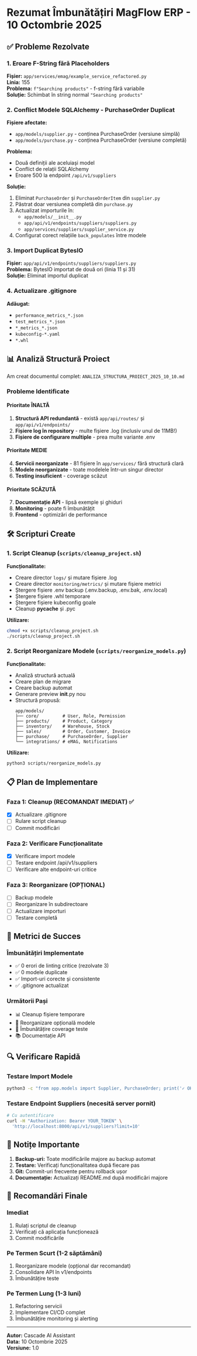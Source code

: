 # Rezumat Îmbunătățiri MagFlow ERP - 10 Octombrie 2025

## ✅ Probleme Rezolvate

### 1. Eroare F-String fără Placeholders
**Fișier:** `app/services/emag/example_service_refactored.py`  
**Linia:** 155  
**Problema:** `f"Searching products"` - f-string fără variabile  
**Soluție:** Schimbat în string normal `"Searching products"`

### 2. Conflict Modele SQLAlchemy - PurchaseOrder Duplicat
**Fișiere afectate:**
- `app/models/supplier.py` - conținea PurchaseOrder (versiune simplă)
- `app/models/purchase.py` - conținea PurchaseOrder (versiune completă)

**Problema:** 
- Două definiții ale aceluiași model
- Conflict de relații SQLAlchemy
- Eroare 500 la endpoint `/api/v1/suppliers`

**Soluție:**
1. Eliminat `PurchaseOrder` și `PurchaseOrderItem` din `supplier.py`
2. Păstrat doar versiunea completă din `purchase.py`
3. Actualizat importurile în:
   - `app/models/__init__.py`
   - `app/api/v1/endpoints/suppliers/suppliers.py`
   - `app/services/suppliers/supplier_service.py`
4. Configurat corect relațiile `back_populates` între modele

### 3. Import Duplicat BytesIO
**Fișier:** `app/api/v1/endpoints/suppliers/suppliers.py`  
**Problema:** BytesIO importat de două ori (linia 11 și 31)  
**Soluție:** Eliminat importul duplicat

### 4. Actualizare .gitignore
**Adăugat:**
- `performance_metrics_*.json`
- `test_metrics_*.json`
- `*_metrics_*.json`
- `kubeconfig-*.yaml`
- `*.whl`

## 📊 Analiză Structură Proiect

Am creat documentul complet: `ANALIZA_STRUCTURA_PROIECT_2025_10_10.md`

### Probleme Identificate

#### Prioritate ÎNALTĂ
1. **Structură API redundantă** - există `app/api/routes/` și `app/api/v1/endpoints/`
2. **Fișiere log în repository** - multe fișiere .log (inclusiv unul de 11MB!)
3. **Fișiere de configurare multiple** - prea multe variante .env

#### Prioritate MEDIE
4. **Servicii neorganizate** - 81 fișiere în `app/services/` fără structură clară
5. **Modele neorganizate** - toate modelele într-un singur director
6. **Testing insuficient** - coverage scăzut

#### Prioritate SCĂZUTĂ
7. **Documentație API** - lipsă exemple și ghiduri
8. **Monitoring** - poate fi îmbunătățit
9. **Frontend** - optimizări de performance

## 🛠️ Scripturi Create

### 1. Script Cleanup (`scripts/cleanup_project.sh`)
**Funcționalitate:**
- Creare director `logs/` și mutare fișiere .log
- Creare director `monitoring/metrics/` și mutare fișiere metrici
- Ștergere fișiere .env backup (.env.backup, .env.bak, .env.local)
- Ștergere fișiere .whl temporare
- Ștergere fișiere kubeconfig goale
- Cleanup __pycache__ și .pyc

**Utilizare:**
```bash
chmod +x scripts/cleanup_project.sh
./scripts/cleanup_project.sh
```

### 2. Script Reorganizare Modele (`scripts/reorganize_models.py`)
**Funcționalitate:**
- Analiză structură actuală
- Creare plan de migrare
- Creare backup automat
- Generare preview __init__.py nou
- Structură propusă:
  ```
  app/models/
  ├── core/         # User, Role, Permission
  ├── products/     # Product, Category
  ├── inventory/    # Warehouse, Stock
  ├── sales/        # Order, Customer, Invoice
  ├── purchase/     # PurchaseOrder, Supplier
  └── integrations/ # eMAG, Notifications
  ```

**Utilizare:**
```bash
python3 scripts/reorganize_models.py
```

## 📋 Plan de Implementare

### Faza 1: Cleanup (RECOMANDAT IMEDIAT) ✅
- [x] Actualizare .gitignore
- [ ] Rulare script cleanup
- [ ] Commit modificări

### Faza 2: Verificare Funcționalitate
- [x] Verificare import modele
- [ ] Testare endpoint /api/v1/suppliers
- [ ] Verificare alte endpoint-uri critice

### Faza 3: Reorganizare (OPȚIONAL)
- [ ] Backup modele
- [ ] Reorganizare în subdirectoare
- [ ] Actualizare importuri
- [ ] Testare completă

## 🎯 Metrici de Succes

### Îmbunătățiri Implementate
- ✅ 0 erori de linting critice (rezolvate 3)
- ✅ 0 modele duplicate
- ✅ Import-uri corecte și consistente
- ✅ .gitignore actualizat

### Următorii Pași
- 📊 Cleanup fișiere temporare
- 📁 Reorganizare opțională modele
- 🧪 Îmbunătățire coverage teste
- 📚 Documentație API

## 🔍 Verificare Rapidă

### Testare Import Modele
```bash
python3 -c "from app.models import Supplier, PurchaseOrder; print('✓ OK')"
```

### Testare Endpoint Suppliers (necesită server pornit)
```bash
# Cu autentificare
curl -H "Authorization: Bearer YOUR_TOKEN" \
  'http://localhost:8000/api/v1/suppliers?limit=10'
```

## 📝 Notițe Importante

1. **Backup-uri:** Toate modificările majore au backup automat
2. **Testare:** Verificați funcționalitatea după fiecare pas
3. **Git:** Commit-uri frecvente pentru rollback ușor
4. **Documentație:** Actualizați README.md după modificări majore

## 🚀 Recomandări Finale

### Imediat
1. Rulați scriptul de cleanup
2. Verificați că aplicația funcționează
3. Commit modificările

### Pe Termen Scurt (1-2 săptămâni)
1. Reorganizare modele (opțional dar recomandat)
2. Consolidare API în v1/endpoints
3. Îmbunătățire teste

### Pe Termen Lung (1-3 luni)
1. Refactoring servicii
2. Implementare CI/CD complet
3. Îmbunătățire monitoring și alerting

---

**Autor:** Cascade AI Assistant  
**Data:** 10 Octombrie 2025  
**Versiune:** 1.0
